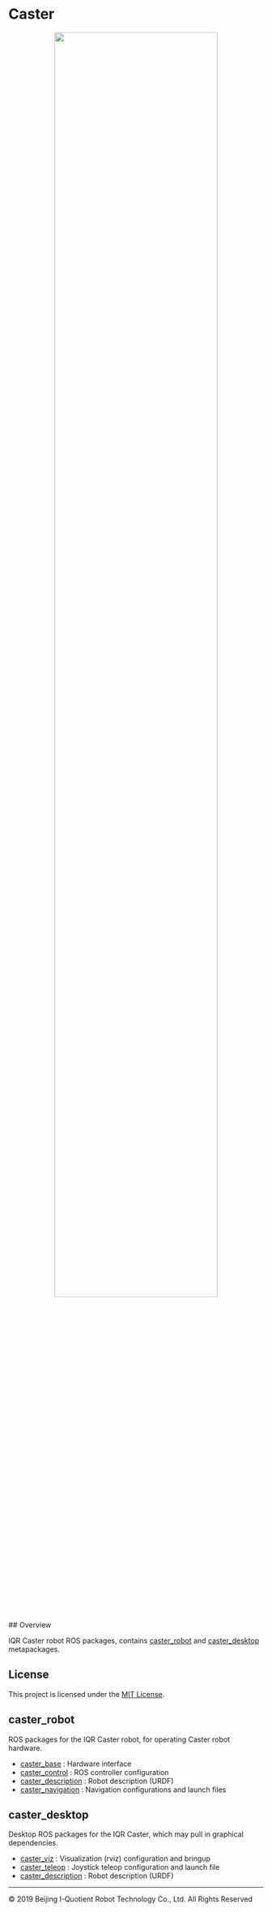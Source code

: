 # Caster

<p align="center"><img src="/users/ye/Desktop/logo.png" width="80%" /></p>
## Overview

IQR Caster robot ROS packages, contains [caster_robot](caster_robot) and [caster_desktop](caster_desktop) metapackages.

## License
This project is licensed under the [MIT License](LICENSE).

## caster_robot
ROS packages for the IQR Caster robot, for operating Caster robot hardware. 

 - [caster_base](caster_base) : Hardware interface 
 - [caster_control](caster_control) : ROS controller configuration
 - [caster_description](caster_description) : Robot description (URDF)
 - [caster_navigation](caster_navigation) : Navigation configurations and launch files

## caster_desktop
Desktop ROS packages for the IQR Caster, which may pull in graphical dependencies.

 - [caster_viz](caster_viz) : Visualization (rviz) configuration and bringup
 - [caster_teleop](caster_teleop) : Joystick teleop configuration and launch file
 - [caster_description](caster_description) : Robot description (URDF)

------
© 2019 Beijing I-Quotient Robot Technology Co., Ltd. All Rights Reserved
